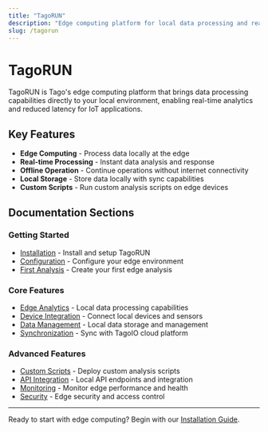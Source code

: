 ```yaml
---
title: "TagoRUN"
description: "Edge computing platform for local data processing and real-time analytics"
slug: /tagorun
---
```


# TagoRUN

TagoRUN is Tago's edge computing platform that brings data processing capabilities directly to your local environment, enabling real-time analytics and reduced latency for IoT applications.

## Key Features

- **Edge Computing** - Process data locally at the edge
- **Real-time Processing** - Instant data analysis and response
- **Offline Operation** - Continue operations without internet connectivity
- **Local Storage** - Store data locally with sync capabilities
- **Custom Scripts** - Run custom analysis scripts on edge devices

## Documentation Sections

### Getting Started
- [Installation](/tagorun/installation) - Install and setup TagoRUN
- [Configuration](/tagorun/configuration) - Configure your edge environment
- [First Analysis](/tagorun/first-analysis) - Create your first edge analysis

### Core Features
- [Edge Analytics](/tagorun/analytics) - Local data processing capabilities
- [Device Integration](/tagorun/devices) - Connect local devices and sensors
- [Data Management](/tagorun/data) - Local data storage and management
- [Synchronization](/tagorun/sync) - Sync with TagoIO cloud platform

### Advanced Features
- [Custom Scripts](/tagorun/scripts) - Deploy custom analysis scripts
- [API Integration](/tagorun/api) - Local API endpoints and integration
- [Monitoring](/tagorun/monitoring) - Monitor edge performance and health
- [Security](/tagorun/security) - Edge security and access control

---

Ready to start with edge computing? Begin with our [Installation Guide](/tagorun/installation).